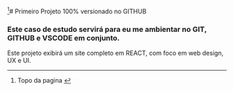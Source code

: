 [^1]# Primeiro Projeto 100% versionado no GITHUB

### Este caso de estudo servirá para eu me ambientar no GIT, GITHUB e VSCODE em conjunto.

Este projeto exibirá um site completo em REACT, com foco em web design, UX e UI.


[^1]: Topo da pagina
 
 
